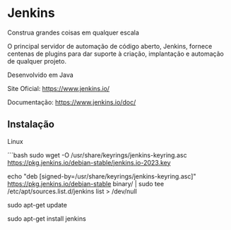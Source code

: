 # Jenkins

Construa grandes coisas em qualquer escala

O principal servidor de automação de código aberto, Jenkins, fornece centenas de plugins para dar suporte à criação, implantação e automação de qualquer projeto.

Desenvolvido em Java


Site Oficial: https://www.jenkins.io/

Documentação: https://www.jenkins.io/doc/

## Instalação

Linux

´´´bash
sudo wget -O /usr/share/keyrings/jenkins-keyring.asc https://pkg.jenkins.io/debian-stable/jenkins.io-2023.key

echo "deb [signed-by=/usr/share/keyrings/jenkins-keyring.asc]" https://pkg.jenkins.io/debian-stable binary/ | sudo tee /etc/apt/sources.list.d/jenkins list > /dev/null

sudo apt-get update

sudo apt-get install jenkins

```

